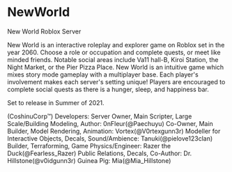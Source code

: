 # NewWorld
New World Roblox Server

New World is an interactive roleplay and explorer game on Roblox set in the year 2060. 
Choose a role or occupation and complete quests, or meet like minded friends.
Notable social areas include Va11 hall-B, Kiroi Station, the Night Market, or the Pier Pizza Place.
New World is an intuitive game which mixes story mode gameplay with a multiplayer base. 
Each player's involvement makes each server's setting unique! 
Players are encouraged to complete social quests as there is a hunger, sleep, and happiness bar.

Set to release in Summer of 2021.

(CoshinuCorp™) Developers:
Server Owner, Main Scripter, Large Scale/Building Modeling, Author: 0nFleur(@Paechuyu)
Co-Owner, Main Builder, Model Rendering, Animation: Vortex(@V0rtexgunn3r)
Modeller for Interactive Objects, Decals, Sound/Ambience: Tanuki(@pielove123clan)
Builder, Terraforming, Game Physics/Engineer: Razer the Duck(@Fearless_Razer)
Public Relations, Decals, Co-Author: Dr. Hillstone(@v0idgunn3r)
Guinea Pig: Mia(@Mia_Hillstone)

